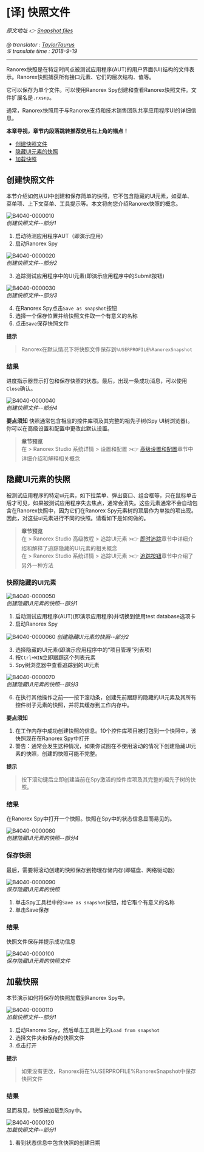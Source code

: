 # [译] 快照文件

*原文地址 👉 [Snapshot files][0]*

*@ translator : [TaylorTaurus](https://github.com/taylortaurus)*    
*♋ translate time : 2018-9-19*    

---

Ranorex快照是在特定时间点被测试应用程序(AUT)的用户界面(UI)结构的文件表示。Ranorex快照捕获所有接口元素、它们的层次结构、值等。

它可以保存为单个文件。可以使用Ranorex Spy创建和查看Ranorex快照文件。文件扩展名是`.rxsnp`。

通常，Ranorex快照用于与Ranorex支持和技术销售团队共享应用程序UI的详细信息。

**本章导视，章节内段落跳转推荐使用右上角的锚点！**  

- [创建快照文件](#创建快照文件)
- [隐藏UI元素的快照]()
- [加载快照]()

## 创建快照文件

本节介绍如何从UI中创建和保存简单的快照，它不包含隐藏的UI元素，如菜单、菜单项、上下文菜单、工具提示等。本文将向您介绍Ranorex快照的概念。

![B4040-0000010](https://gitee.com/taylortaurus/RX_UserGuide_GitBook_Picbed/raw/master/RanorexSpy/B4040-0000010.png)  
*创建快照文件--部分1*  

1. 启动待测应用程序AUT（即演示应用）
2. 启动Ranorex Spy

![B4040-0000020](https://gitee.com/taylortaurus/RX_UserGuide_GitBook_Picbed/raw/master/RanorexSpy/B4040-0000020.png)  
*创建快照文件--部分2*

3. 追踪测试应用程序中的UI元素(即演示应用程序中的Submit按钮)

![B4040-0000030](https://gitee.com/taylortaurus/RX_UserGuide_GitBook_Picbed/raw/master/RanorexSpy/B4040-0000030.png)  
*创建快照文件--部分3*

4. 在Ranorex Spy点击`Save as snapshot`按钮
5. 选择一个保存位置并给快照文件取一个有意义的名称
6. 点击`Save`保存快照文件

**提示**  
> Ranorex在默认情况下将快照文件保存到`%USERPROFILE%RanorexSnapshot`

### 结果

进度指示器显示打包和保存快照的状态。最后，出现一条成功消息，可以使用`Close`确认。

![B4040-0000040](https://gitee.com/taylortaurus/RX_UserGuide_GitBook_Picbed/raw/master/RanorexSpy/B4040-0000040.png)  
*创建快照文件--部分4*

**要点须知** 
快照通常包含相应的控件库项及其完整的祖先子树(Spy UI树浏览器)。你可以在高级设置和配置中更改此默认设置。

> **章节预览**  
> 在 \> Ranorex Studio 系统详情 \> 设置和配置 \>👉 [高级设置和配置][1]章节中详细介绍和解释相关概念

## 隐藏UI元素的快照

被测试应用程序的特定ui元素，如下拉菜单、弹出窗口、组合框等，只在鼠标单击后才可见，如果被测试应用程序失去焦点，通常会消失。这些元素通常不会自动包含在Ranorex快照中，因为它们在Ranorex Spy元素树的顶层作为单独的项出现。因此，对这些ui元素进行不同的快照。请看如下是如何做的。 

> **章节预览**  
> 在 \> Ranorex Studio 高级教程 \> 追踪UI元素 \>👉 [即时追踪][2]章节中详细介绍和解释了追踪隐藏的UI元素的相关概念  
> 在 \> Ranorex Studio 系统详情 \> 追踪UI元素 \>👉 [追踪按钮][3]章节中介绍了另外一种方法

### 快照隐藏的UI元素

![B4040-0000050](https://gitee.com/taylortaurus/RX_UserGuide_GitBook_Picbed/raw/master/RanorexSpy/B4040-0000050.png)  
*创建隐藏UI元素的快照--部分1*  

1. 启动测试应用程序(AUT)(即演示应用程序)并切换到使用test database选项卡
2. 启动Ranorex Spy

![B4040-0000060](https://gitee.com/taylortaurus/RX_UserGuide_GitBook_Picbed/raw/master/RanorexSpy/B4040-0000060.png)
*创建隐藏UI元素的快照--部分2* 

3. 选择隐藏的UI元素(即演示应用程序中的“项目管理”列表项)
4. 按`Ctrl+WIN`立即跟踪这个列表元素
5. Spy树浏览器中查看追踪到的UI元素

![B4040-0000070](https://gitee.com/taylortaurus/RX_UserGuide_GitBook_Picbed/raw/master/RanorexSpy/B4040-0000070.png)  
*创建隐藏UI元素的快照--部分3*

6. 在执行其他操作之前——按下滚动条，创建先前跟踪的隐藏的UI元素及其所有控件树子元素的快照，并将其缓存到工作内存中。

**要点须知** 
1. 在工作内存中成功创建快照的信息。10个控件库项目被打包到一个快照中，该快照现在在Ranorex Spy中打开
2. 警告：通常会发生这种情况，如果你试图在不使用滚动的情况下创建隐藏UI元素的快照，创建的快照可能不完整。

**提示**  
> 按下滚动键后立即创建当前在Spy激活的控件库项及其完整的祖先子树的快照。

### 结果

在Ranorex Spy中打开一个快照。快照在Spy中的状态信息显而易见的。

![B4040-0000080](https://gitee.com/taylortaurus/RX_UserGuide_GitBook_Picbed/raw/master/RanorexSpy/B4040-0000080.png)  
*创建隐藏UI元素的快照--部分4*  

### 保存快照

最后，需要将滚动创建的快照保存到物理存储内存(即磁盘、网络驱动器) 

![B4040-0000090](https://gitee.com/taylortaurus/RX_UserGuide_GitBook_Picbed/raw/master/RanorexSpy/B4040-0000090.png)  
*保存隐藏UI元素的快照*  

1. 单击Spy工具栏中的`Save as snapshot`按钮，给它取个有意义的名称
2. 单击Save保存

### 结果

快照文件保存并提示成功信息

![B4040-0000100](https://gitee.com/taylortaurus/RX_UserGuide_GitBook_Picbed/raw/master/RanorexSpy/B4040-0000100.png)  
*保存隐藏UI元素的快照文件*  

## 加载快照

本节演示如何将保存的快照加载到Ranorex Spy中。

![B4040-0000110](https://gitee.com/taylortaurus/RX_UserGuide_GitBook_Picbed/raw/master/RanorexSpy/B4040-0000110.png)  
*加载快照文件--部分1*  

1. 启动Ranorex Spy，然后单击工具栏上的`Load from snapshot`
2. 选择文件夹和保存的快照文件
3. 点击打开

**提示**
> 如果没有更改，Ranorex将在%USERPROFILE%RanorexSnapshot中保存快照文件

### 结果

显而易见，快照被加载到Spy中。

![B4040-0000120](https://gitee.com/taylortaurus/RX_UserGuide_GitBook_Picbed/raw/master/RanorexSpy/B4040-0000120.png)  
*加载快照文件--部分1*  

1. 看到状态信息中包含快照的创建日期



[0]: https://www.ranorex.com/help/latest/ranorex-studio-advanced/ranorex-spy/snapshot-files/
[1]: ..\\..\\..\\Ranorex_Studio_system_details/Settings_and_configuration/[译]高级设置和配置.html
[2]: ..\\..\\Tracking_UI-elements/[译]即时追踪.html
[3]: ..\\..\\Tracking_UI-elements/[译]追踪按钮.html
